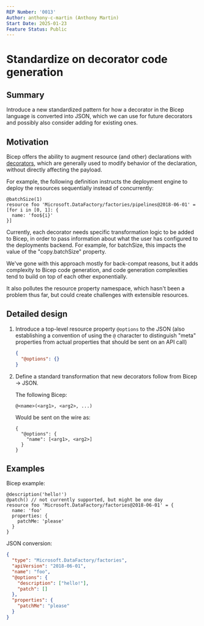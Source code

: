 ```yaml
---
REP Number: '0013'
Author: anthony-c-martin (Anthony Martin)
Start Date: 2025-01-23
Feature Status: Public
---
```


# Standardize on decorator code generation

## Summary

Introduce a new standardized pattern for how a decorator in the Bicep language is converted into JSON, which we can use for future decorators and possibly also consider adding for existing ones.

## Motivation

Bicep offers the ability to augment resource (and other) declarations with [decorators](https://learn.microsoft.com/en-us/azure/azure-resource-manager/bicep/file#decorators), which are generally used to modify behavior of the declaration, without directly affecting the payload.

For example, the following definition instructs the deployment engine to deploy the resources sequentially instead of concurrently:
```bicep
@batchSize(1)
resource foo 'Microsoft.DataFactory/factories/pipelines@2018-06-01' = [for i in [0, 1]: {
  name: 'foo${i}'
}]
```

Currently, each decorator needs specific transformation logic to be added to Bicep, in order to pass information about what the user has configured to the deployments backend. For example, for batchSize, this impacts the value of the "copy.batchSize" property.

We've gone with this approach mostly for back-compat reasons, but it adds complexity to Bicep code generation, and code generation complexities tend to build on top of each other exponentially.

It also pollutes the resource property namespace, which hasn't been a problem thus far, but could create challenges with extensible resources.

## Detailed design

1. Introduce a top-level resource property `@options` to the JSON (also establishing a convention of using the `@` character to distinguish "meta" properties from actual properties that should be sent on an API call)
    ```json
    {
      "@options": {}
    }
    ```

1. Define a standard transformation that new decorators follow from Bicep -> JSON.

    The following Bicep:
    ```
    @<name>(<arg1>, <arg2>, ...)
    ```
    
    Would be sent on the wire as:
    ```
    {
      "@options": {
        "name": [<arg1>, <arg2>]
      }
    }
    ```

## Examples

Bicep example:
```bicep
@description('hello!')
@patch() // not currently supported, but might be one day
resource foo 'Microsoft.DataFactory/factories@2018-06-01' = {
  name: 'foo'
  properties: {
    patchMe: 'please'
  }
}
```

JSON conversion:
```json
{
  "type": "Microsoft.DataFactory/factories",
  "apiVersion": "2018-06-01",
  "name": "foo",
  "@options": {
    "description": ["hello!"],
    "patch": []
  },
  "properties": {
    "patchMe": "please"
  }
}
```